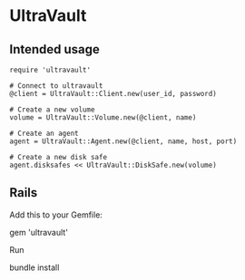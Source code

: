 # UltraVault

## Intended usage

    require 'ultravault'

    # Connect to ultravault
    @client = UltraVault::Client.new(user_id, password)
    
    # Create a new volume
    volume = UltraVault::Volume.new(@client, name)
    
    # Create an agent
    agent = UltraVault::Agent.new(@client, name, host, port)
    
    # Create a new disk safe
    agent.disksafes << UltraVault::DiskSafe.new(volume)


## Rails

Add this to your Gemfile:

  gem 'ultravault'

Run

  bundle install

